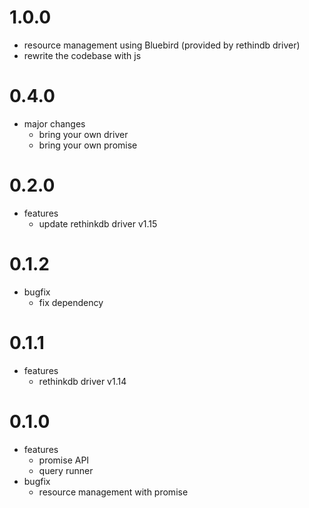 # 1.0.0

- resource management using Bluebird (provided by rethindb driver)
- rewrite the codebase with js

# 0.4.0

- major changes
  - bring your own driver
  - bring your own promise

# 0.2.0

- features
  - update rethinkdb driver v1.15

# 0.1.2

- bugfix
  - fix dependency

# 0.1.1

- features
  - rethinkdb driver v1.14

# 0.1.0

- features
  - promise API
  - query runner
- bugfix
  - resource management with promise
